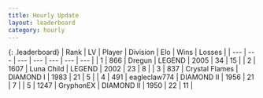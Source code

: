 ```yaml
---
title: Hourly Update
layout: leaderboard
category: hourly
---
```


{: .leaderboard}
| Rank | LV | Player | Division | Elo | Wins | Losses |
| --- | --- | --- | --- | --- | --- | --- |
| <span data-change="0">1</span> | 866 | <span title="ID: 337810">Dregun</span> | LEGEND | <span data-change="0">2005</span> | <span data-change="0">34</span> | <span data-change="0">15</span> |
| <span data-change="0">2</span> | 1607 | <span title="ID: 164871">Luna Child</span> | LEGEND | <span data-change="0">2002</span> | <span data-change="0">23</span> | <span data-change="0">8</span> |
| <span data-change="0">3</span> | 837 | <span title="ID: 163201">Crystal Flames</span> | DIAMOND I | <span data-change="0">1983</span> | <span data-change="0">21</span> | <span data-change="0">5</span> |
| <span data-change="0">4</span> | 491 | <span title="ID: 518429">eagleclaw774</span> | DIAMOND II | <span data-change="0">1956</span> | <span data-change="0">21</span> | <span data-change="0">7</span> |
| <span data-change="0">5</span> | 1247 | <span title="ID: 315148">GryphonEX</span> | DIAMOND II | <span data-change="0">1950</span> | <span data-change="0">22</span> | <span data-change="0">11</span> |